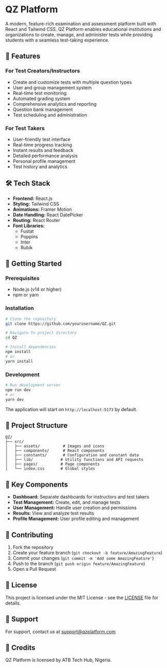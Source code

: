 # QZ Platform

A modern, feature-rich examination and assessment platform built with React and Tailwind CSS. QZ Platform enables educational institutions and organizations to create, manage, and administer tests while providing students with a seamless test-taking experience.

## 🚀 Features

### For Test Creators/Instructors
- Create and customize tests with multiple question types
- User and group management system
- Real-time test monitoring
- Automated grading system
- Comprehensive analytics and reporting
- Question bank management
- Test scheduling and administration

### For Test Takers
- User-friendly test interface
- Real-time progress tracking
- Instant results and feedback
- Detailed performance analysis
- Personal profile management
- Test history and analytics

## 🛠️ Tech Stack

- **Frontend:** React.js
- **Styling:** Tailwind CSS
- **Animations:** Framer Motion
- **Date Handling:** React DatePicker
- **Routing:** React Router
- **Font Libraries:** 
  - Fustat
  - Poppins
  - Inter
  - Rubik

## 🚦 Getting Started

### Prerequisites

- Node.js (v14 or higher)
- npm or yarn

### Installation

```bash
# Clone the repository
git clone https://github.com/yourusername/QZ.git

# Navigate to project directory
cd QZ

# Install dependencies
npm install
# or
yarn install
```

### Development

```bash
# Run development server
npm run dev
# or
yarn dev
```

The application will start on `http://localhost:5173` by default.

## 📁 Project Structure

```
QZ/
├── src/
│   ├── assets/          # Images and icons
│   ├── components/      # React components
│   ├── constants/       # Configuration and constant data
│   ├── lib/            # Utility functions and API requests
│   ├── pages/          # Page components
│   └── index.css       # Global styles
```

## 🔑 Key Components

- **Dashboard:** Separate dashboards for instructors and test takers
- **Test Management:** Create, edit, and manage tests
- **User Management:** Handle user creation and permissions
- **Results:** View and analyze test results
- **Profile Management:** User profile editing and management

## 🤝 Contributing

1. Fork the repository
2. Create your feature branch (`git checkout -b feature/AmazingFeature`)
3. Commit your changes (`git commit -m 'Add some AmazingFeature'`)
4. Push to the branch (`git push origin feature/AmazingFeature`)
5. Open a Pull Request

## 📄 License

This project is licensed under the MIT License - see the [LICENSE](LICENSE) file for details.

## 🔰 Support

For support, contact us at [support@qzplatform.com](mailto:support@qzplatform.com)

## 🏢 Credits

QZ Platform is licensed by ATB Tech Hub, Nigeria.

